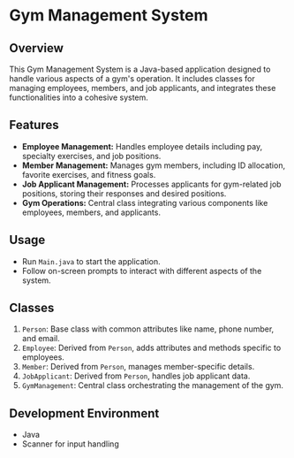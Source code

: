 # Gym Management System

## Overview
This Gym Management System is a Java-based application designed to handle various aspects of a gym's operation. It includes classes for managing employees, members, and job applicants, and integrates these functionalities into a cohesive system.

## Features
- **Employee Management:** Handles employee details including pay, specialty exercises, and job positions.
- **Member Management:** Manages gym members, including ID allocation, favorite exercises, and fitness goals.
- **Job Applicant Management:** Processes applicants for gym-related job positions, storing their responses and desired positions.
- **Gym Operations:** Central class integrating various components like employees, members, and applicants.

## Usage
- Run `Main.java` to start the application.
- Follow on-screen prompts to interact with different aspects of the system.

## Classes
1. `Person`: Base class with common attributes like name, phone number, and email.
2. `Employee`: Derived from `Person`, adds attributes and methods specific to employees.
3. `Member`: Derived from `Person`, manages member-specific details.
4. `JobApplicant`: Derived from `Person`, handles job applicant data.
5. `GymManagement`: Central class orchestrating the management of the gym.

## Development Environment
- Java
- Scanner for input handling
